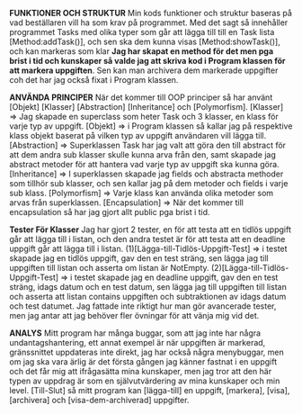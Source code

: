 **FUNKTIONER OCH STRUKTUR**
Min kods funktioner och struktur baseras på vad beställaren vill ha som krav på programmet. Med det sagt så innehåller programmet Tasks med olika typer som går att lägga till till en Task lista [Method:addTask()], och sen ska dem kunna visas [Method:showTask()], och kan markeras som klar **Jag har skapat en method för det men pga brist i tid och kunskaper så valde jag att skriva kod i Program klassen för att markera uppgiften**. Sen kan man archivera dem markerade uppgifter coh det har jag också fixat i Program klassen.

**ANVÄNDA PRINCIPER**
När det kommer till OOP principer så har använt [Objekt] [Klasser] [Abstraction] [Inheritance] och [Polymorfism].
[Klasser] => Jag skapade en superclass som heter Task och 3 klasser, en klass för varje typ av uppgift.
[Objekt] => i Program klassen så kallar jag på respektive klass objekt baserat på vilken typ av uppgift användaren vill lägga till.
[Abstraction] => Superklassen Task har jag valt att göra den till abstract för att dem andra sub klasser skulle kunna arva från den, samt skapade jag abstract metoder för att hantera vad varje typ av uppgift ska kunna göra.
[Inheritance] => I superklassen skapade jag fields och abstracta methoder som tillhör sub klasser, och sen kallar jag på dem metoder och fields i varje sub klass.
[Polymorfism] => Varje klass kan använda olika metoder som arvas från superklassen.
[Encapsulation] => När det kommer till encapsulation så har jag gjort allt public pga brist i tid.

**Tester För Klasser**
Jag har gjort 2 tester, en för att testa att en tidlös uppgift går att lägga till i listan, och den andra testet är för att testa att en deadline uppgift går att lägga till i listan.
(1)[Lägga-till-Tidlös-Uppgift-Test] => i testet skapade jag en tidlös uppgift, gav den en test sträng, sen lägga jag till uppgiften till listan och asserta om listan är NotEmpty.
(2)[Lägga-till-Tidlös-Uppgift-Test] => i testet skapade jag en deadline uppgift, gav den en test sträng, idags datum och en test datum, sen lägga jag till uppgiften till listan och asserta att listan contains uppgiften och subtraktionen av idags datum och test datumet.
Jag fattade inte riktigt hur man gör avancerade tester, men jag antar att jag behöver fler övningar för att vänja mig vid det.

**ANALYS**
Mitt program har många buggar, som att jag inte har några undantagshantering, ett annat exempel är när uppgiften är markerad, gränssnittet uppdateras inte direkt, jag har också några menybuggar, men om jag ska vara ärlig är det första gången jag känner fastnat i en uppgift och det får mig att ifrågasätta mina kunskaper, men jag tror att den här typen av uppdrag är som en självutvärdering av mina kunskaper och min level.
[Till-Slut] så mitt program kan [lägga-till] en uppgift, [markera], [visa], [archivera] och [visa-dem-archiverad] uppgifter.
